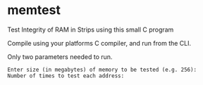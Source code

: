 # memtest
Test Integrity of RAM in Strips using this small C program

Compile using your platforms C compiler, and run from the CLI.

Only two parameters needed to run.

```
Enter size (in megabytes) of memory to be tested (e.g. 256):
Number of times to test each address:
```


